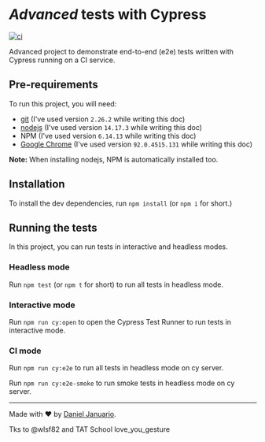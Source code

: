 # _Advanced_ tests with Cypress

[![ci](https://github.com/januariod/cypress-advanced/actions/workflows/ci.yml/badge.svg?branch=main)](https://github.com/januariod/cypress-advanced/actions/workflows/ci.yml)

Advanced project to demonstrate end-to-end (e2e) tests written with Cypress running on a CI service.

## Pre-requirements

To run this project, you will need:

- [git](https://git-scm.com/downloads) (I've used version `2.26.2` while writing this doc)
- [nodejs](https://nodejs.org/en/) (I've used version `14.17.3` while writing this doc)
- NPM (I've used version `6.14.13` while writing this doc)
- [Google Chrome](https://www.google.com/intl/en_us/chrome/) (I've used version `92.0.4515.131` while writing this doc)

**Note:** When installing nodejs, NPM is automatically installed too.

## Installation

To install the dev dependencies, run `npm install` (or `npm i` for short.)

## Running the tests

In this project, you can run tests in interactive and headless modes.
### Headless mode

Run `npm test` (or `npm t` for short) to run all tests in headless mode.

### Interactive mode

Run `npm run cy:open` to open the Cypress Test Runner to run tests in interactive mode.

### CI mode

Run `npm run cy:e2e` to run all tests in headless mode on cy server.

Run `npm run cy:e2e-smoke` to run smoke tests in headless mode on cy server.

___

Made with ❤️ by [Daniel Januario](https://github.com/januariod).

Tks to @wlsf82 and TAT School love_you_gesture
